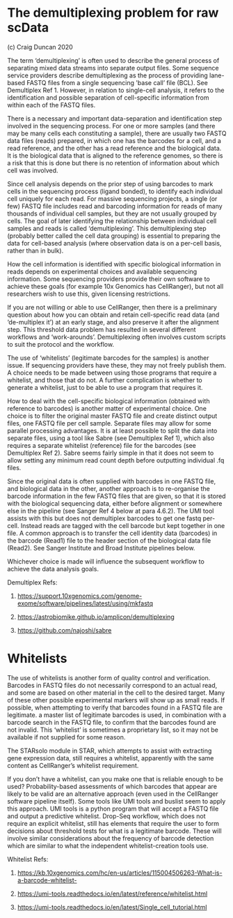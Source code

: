 # The demultiplexing problem for raw scData 

(c) Craig Duncan 2020

The term ‘demultiplexing’ is often used to describe the general process of separating mixed data streams into separate output files.  Some sequence service providers describe demultiplexing as the process of providing lane-based FASTQ files from a single sequencing 'base call’ file (BCL).  See Demultiplex Ref 1.  However, in relation to single-cell analysis, it refers to the identification and possible separation of cell-specific information from within each of the FASTQ files. 

There is a necessary and important data-separation and identification step involved in the sequencing process.  For one or more samples (and there may be many cells each constituting a sample), there are usually two FASTQ data files (reads) prepared, in which one has the barcodes for a cell, and a read reference, and the other has a read reference and the biological data.   It is the biological data that is aligned to the reference genomes, so there is a risk that this is done but there is no retention of information about which cell was involved. 

Since cell analysis depends on the prior step of using barcodes to mark cells in the sequencing process (ligand bonded), to identify each individual cell uniquely for each read.  For massive sequencing projects, a single (or few) FASTQ file includes read and barcoding information for reads of many thousands of individual cell samples, but they are not usually grouped by cells.  The goal of later identifying the relationship between individual cell samples and reads is called ‘demultiplexing’.  This demultiplexing step (probably better called the cell data grouping) is essential to preparing the data for cell-based analysis (where observation data is on a per-cell basis, rather than in bulk).   

How the cell information is identified with specific biological information in reads depends on experimental choices and available sequencing information. Some sequencing providers provide their own software to achieve these goals (for example 10x Genomics has CellRanger), but not all researchers wish to use this, given licensing restrictions.   

If you are not willing or able to use CellRanger, then there is a preliminary question about how you can obtain and retain cell-specific read data (and ‘de-multiplex it’) at an early stage, and also preserve it after the alignment step.    This threshold data problem has resulted in several different workflows and ‘work-arounds’. Demultiplexing often involves custom scripts to suit the protocol and the workflow. 

The use of ‘whitelists’ (legitimate barcodes for the samples) is another issue.  If sequencing providers have these, they may not freely publish them.   A choice needs to be made between using those programs that require a whitelist, and those that do not.  A further complication is whether to generate a whitelist, just to be able to use a program that requires it. 

How to deal with the cell-specific biological information (obtained with reference to barcodes) is another matter of experimental choice.  One choice is to filter the original master FASTQ file and create distinct output files, one FASTQ file per cell sample.  Separate files may allow for some parallel processing advantages.   It is at least possible to split the data into separate files, using a tool like Sabre (see Demultiplex Ref 1), which also requires a separate whitelist (reference) file for the barcodes (see Demultiplex Ref 2).  Sabre seems fairly simple in that it does not seem to allow setting any minimum read count depth before outputting individual .fq files.   

Since the original data is often supplied with barcodes in one FASTQ file, and biological data in the other, another approach is to re-organise the barcode information in the few FASTQ files that are given, so that it is stored with the biological sequencing data, either before alignment or somewhere else in the pipeline (see Sanger Ref 4 below at para 4.6.2).   The UMI tool assists with this but does not demultiplex barcodes to get one fastq per-cell. Instead reads are tagged with the cell barcode but kept together in one file.   A common approach is to transfer the cell identity data (barcodes) in the barcode (Read1) file to the header section of the biological data file (Read2).  See Sanger Institute and Broad Institute pipelines below. 

Whichever choice is made will influence the subsequent workflow to achieve the data analysis goals. 

Demultiplex Refs:

1.	https://support.10xgenomics.com/genome-exome/software/pipelines/latest/using/mkfastq

2.	https://astrobiomike.github.io/amplicon/demultiplexing 

3.	https://github.com/najoshi/sabre 
 
# Whitelists 

The use of whitelists is another form of quality control and verification.  Barcodes in FASTQ files do not necessarily correspond to an actual read, and some are based on other material in the cell to the desired target.   Many of these other possible experimental markers will show up as small reads.  If possible, when attempting to verify that barcodes found in a FASTQ file are legitimate.  a master list of legitimate barcodes is used, in combination with a barcode search in the FASTQ file, to confirm that the barcodes found are not invalid.  This ‘whitelist’ is sometimes a proprietary list, so it may not be available if not supplied for some reason.   

The STARsolo module in STAR, which attempts to assist with extracting gene expression data, still requires a whitelist, apparently with the same content as CellRanger’s whitelist requirement. 

If you don’t have a whitelist, can you make one that is reliable enough to be used?  Probability-based assessments of which barcodes that appear are likely to be valid are an alternative approach (even used in the CellRanger software pipeline itself).  Some tools like UMI tools and buslist seem to apply this approach.  UMI tools is a python program that will accept a FASTQ file and output a predictive whitelist.  Drop-Seq workflow, which does not require an explicit whitelist, still has elements that require the user to form decisions about threshold tests for what is a legitimate barcode.  These will involve similar considerations about the frequency of barcode detection which are similar to what the independent whitelist-creation tools use. 

Whitelist Refs: 

1.  https://kb.10xgenomics.com/hc/en-us/articles/115004506263-What-is-a-barcode-whitelist- 

2.  https://umi-tools.readthedocs.io/en/latest/reference/whitelist.html 

3.  https://umi-tools.readthedocs.io/en/latest/Single_cell_tutorial.html 
 
